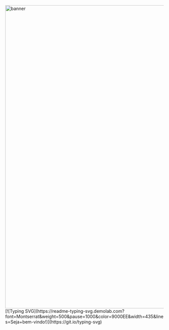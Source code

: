 <img width="2400" height="960" alt="banner" src="https://github.com/user-attachments/assets/6d469c35-f657-43a7-acc4-9dbda9c803d5" />
[![Typing SVG](https://readme-typing-svg.demolab.com?font=Montserrat&weight=500&pause=1000&color=9000EE&width=435&lines=Seja+bem-vindo!)](https://git.io/typing-svg)
